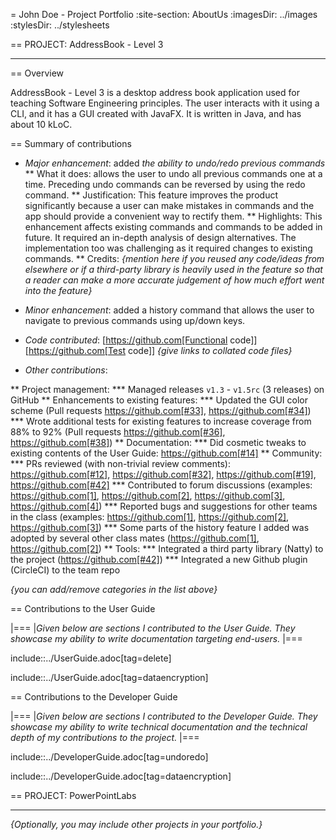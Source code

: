 = John Doe - Project Portfolio
:site-section: AboutUs
:imagesDir: ../images
:stylesDir: ../stylesheets

== PROJECT: AddressBook - Level 3

---

== Overview

AddressBook - Level 3 is a desktop address book application used for teaching Software Engineering principles. The user interacts with it using a CLI, and it has a GUI created with JavaFX. It is written in Java, and has about 10 kLoC.

== Summary of contributions

* *Major enhancement*: added *the ability to undo/redo previous commands*
** What it does: allows the user to undo all previous commands one at a time. Preceding undo commands can be reversed by using the redo command.
** Justification: This feature improves the product significantly because a user can make mistakes in commands and the app should provide a convenient way to rectify them.
** Highlights: This enhancement affects existing commands and commands to be added in future. It required an in-depth analysis of design alternatives. The implementation too was challenging as it required changes to existing commands.
** Credits: _{mention here if you reused any code/ideas from elsewhere or if a third-party library is heavily used in the feature so that a reader can make a more accurate judgement of how much effort went into the feature}_

* *Minor enhancement*: added a history command that allows the user to navigate to previous commands using up/down keys.

* *Code contributed*: [https://github.com[Functional code]] [https://github.com[Test code]] _{give links to collated code files}_

* *Other contributions*:

** Project management:
*** Managed releases `v1.3` - `v1.5rc` (3 releases) on GitHub
** Enhancements to existing features:
*** Updated the GUI color scheme (Pull requests https://github.com[#33], https://github.com[#34])
*** Wrote additional tests for existing features to increase coverage from 88% to 92% (Pull requests https://github.com[#36], https://github.com[#38])
** Documentation:
*** Did cosmetic tweaks to existing contents of the User Guide: https://github.com[#14]
** Community:
*** PRs reviewed (with non-trivial review comments): https://github.com[#12], https://github.com[#32], https://github.com[#19], https://github.com[#42]
*** Contributed to forum discussions (examples:  https://github.com[1], https://github.com[2], https://github.com[3], https://github.com[4])
*** Reported bugs and suggestions for other teams in the class (examples:  https://github.com[1], https://github.com[2], https://github.com[3])
*** Some parts of the history feature I added was adopted by several other class mates (https://github.com[1], https://github.com[2])
** Tools:
*** Integrated a third party library (Natty) to the project (https://github.com[#42])
*** Integrated a new Github plugin (CircleCI) to the team repo

_{you can add/remove categories in the list above}_

== Contributions to the User Guide


|===
|_Given below are sections I contributed to the User Guide. They showcase my ability to write documentation targeting end-users._
|===

include::../UserGuide.adoc[tag=delete]

include::../UserGuide.adoc[tag=dataencryption]

== Contributions to the Developer Guide

|===
|_Given below are sections I contributed to the Developer Guide. They showcase my ability to write technical documentation and the technical depth of my contributions to the project._
|===

include::../DeveloperGuide.adoc[tag=undoredo]

include::../DeveloperGuide.adoc[tag=dataencryption]


== PROJECT: PowerPointLabs

---

_{Optionally, you may include other projects in your portfolio.}_